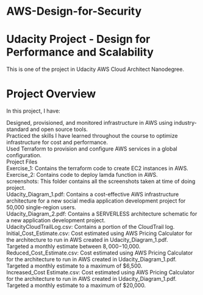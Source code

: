 # AWS-Design-for-Security
# Udacity Project - Design for Performance and Scalability
This is one of the project in Udacity AWS Cloud Architect Nanodegree.

# Project Overview
In this project, I have:

Designed, provisioned, and monitored infrastructure in AWS using industry-standard and open source tools.<br>
Practiced the skills I have learned throughout the course to optimize infrastructure for cost and performance.<br>
Used Terraform to provision and configure AWS services in a global configuration.<br>
Project Files<br>
Exercise_1: Contains the terraform code to create EC2 instances in AWS.<br>
Exercise_2: Contains code to deploy lamda function in AWS.<br>
screenshots: This folder contains all the screenshots taken at time of doing project.<br>
Udacity_Diagram_1.pdf: Contains a cost-effective AWS infrastructure architecture for a new social media application development project for 50,000 single-region users.<br>
Udacity_Diagram_2.pdf: Contains a SERVERLESS architecture schematic for a new application development project.<br>
UdacityCloudTrailLog.csv: Contains a portion of the CloudTrail log.<br>
Initial_Cost_Estimate.csv: Cost estimated using AWS Pricing Calculator for the architecture to run in AWS created in Udacity_Diagram_1.pdf.<br>
Targeted a monthly estimate between $8,000-$10,000.<br>
Reduced_Cost_Estimate.csv: Cost estimated using AWS Pricing Calculator for the architecture to run in AWS created in Udacity_Diagram_1.pdf.<br>
Targeted a monthly estimate to a maximum of $6,500.<br>
Increased_Cost Estimate.csv: Cost estimated using AWS Pricing Calculator for the architecture to run in AWS created in Udacity_Diagram_1.pdf.<br>
Targeted a monthly estimate to a maximum of $20,000.<br>
